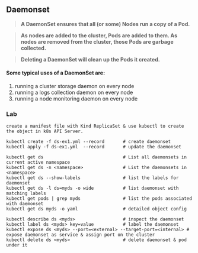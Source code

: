 ## Daemonset

> **A DaemonSet ensures that all (or some) Nodes run a copy of a Pod.** 

> **As nodes are added to the cluster, Pods are added to them. As nodes are removed from the cluster, those Pods are garbage collected.** 

> **Deleting a DaemonSet will clean up the Pods it created.**

#### Some typical uses of a DaemonSet are:

1. running a cluster storage daemon on every node
2. running a logs collection daemon on every node
3. running a node monitoring daemon on every node

### Lab 

```
create a manifest file with Kind ReplicaSet & use kubectl to create the object in k8s API Server.

kubectl create -f ds-ex1.yml --record       # create daemonset
kubectl apply -f ds-ex1.yml  --record       # update the daemonset 

kubectl get ds                              # List all daemonsets in current active namespace
kubectl get ds -n <namespace>               # List the daemonsets in <namespace>
kubectl get ds --show-labels                # list the labels for daemonset
kubectl get ds -l ds=myds -o wide           # list daemonset with matching labels
kubectl get pods | grep myds                # list the pods associated with daemonset
kubectl get ds myds -o yaml                 # detailed object config

kubectl describe ds <myds>                  # inspect the daemonset
kubectl label ds <myds> key=value           # label the daemonset
kubectl expose ds <myds> --port=<external> --target-port=<internal> # expose daemonset as service & assign port on the cluster
kubectl delete ds <myds>                    # delete daemonset & pod under it
```
